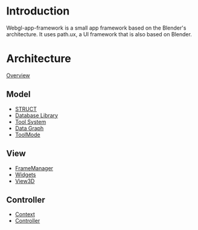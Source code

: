 # Introduction

Webgl-app-framework is a small app framework based on the Blender's architecture.
It uses path.ux, a UI framework that is also based on Blender.

# Architecture
[Overview](manual/architecture.html)

## Model
- [STRUCT](manual/nstructjs.html)
- [Database Library](manual/libblock.html)
- [Tool System](manual/toolsystem.html)
- [Data Graph](manual/datagraph.html)
- [ToolMode](manual/toolmode.html)

## View
- [FrameManager](manual/FrameManager.html)
- [Widgets](manual/widgets.html)
- [View3D](manual/view3d.html)

## Controller
- [Context](manual/mycontext.html)
- [Controller](manual/controller.html)

